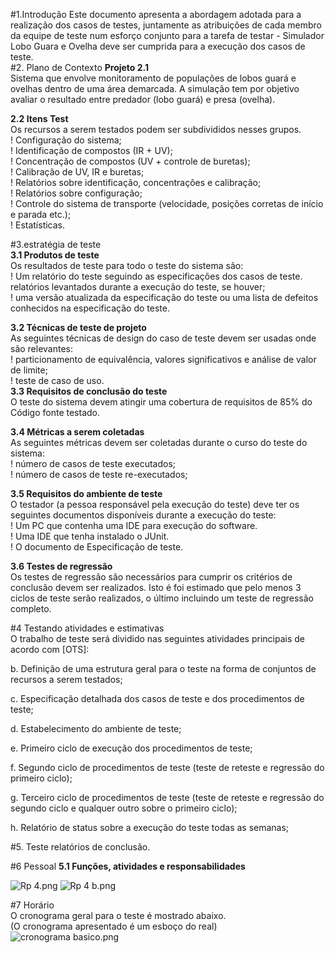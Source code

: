 #1.Introdução
 Este documento apresenta a abordagem adotada para a realização dos casos de testes, juntamente as atribuições de cada membro da equipe de teste num esforço conjunto para a tarefa de testar - Simulador Lobo Guara e Ovelha deve ser cumprida para a execução dos casos de teste.  
#2. Plano de Contexto
**Projeto 2.1**  
    Sistema que envolve monitoramento de populações de lobos guará e ovelhas dentro de uma área demarcada. A simulação tem por objetivo avaliar o resultado entre predador (lobo guará) e presa (ovelha).  

**2.2 Itens Test**  
Os recursos a serem testados podem ser subdivididos nesses grupos.  
! Configuração do sistema;  
! Identificação de compostos (IR + UV);  
! Concentração de compostos (UV + controle de buretas);  
! Calibração de UV, IR e buretas;  
! Relatórios sobre identificação, concentrações e calibração;  
! Relatórios sobre configuração;  
! Controle do sistema de transporte (velocidade, posições corretas de início e parada etc.);  
! Estatísticas.  

#3.estratégia de teste  
**3.1 Produtos de teste**  
Os resultados de teste para todo o teste do sistema são:  
! Um relatório do teste seguindo as especificações dos casos de teste.  
relatórios levantados durante a execução do teste, se houver;  
! uma versão atualizada da especificação do teste ou uma lista de defeitos conhecidos na especificação do teste.  

**3.2 Técnicas de teste de projeto**  
As seguintes técnicas de design do caso de teste devem ser usadas onde são relevantes:  
! particionamento de equivalência, valores significativos e análise de valor de limite;  
! teste de caso de uso.  
**3.3 Requisitos de conclusão do teste**  
O teste do sistema devem atingir uma cobertura de requisitos de 85% do Código fonte testado.  

**3.4 Métricas a serem coletadas**  
As seguintes métricas devem ser coletadas durante o curso do teste do sistema:  
! número de casos de teste executados;  
! número de casos de teste re-executados;  

**3.5 Requisitos do ambiente de teste**  
O testador (a pessoa responsável pela execução do teste) deve ter os seguintes documentos disponíveis durante
a execução do teste:  
! Um PC que contenha uma IDE para execução do software.  
! Uma IDE que tenha instalado o JUnit.  
! O documento de Especificação de teste. 
 

**3.6 Testes de regressão**  
Os testes de regressão são necessários para cumprir os critérios de conclusão devem ser realizados. Isto é
foi estimado que pelo menos 3 ciclos de teste serão realizados, o último incluindo um teste de regressão completo.  

#4 Testando atividades e estimativas  
O trabalho de teste será dividido nas seguintes atividades principais de acordo com [OTS]:  

b. Definição de uma estrutura geral para o teste na forma de conjuntos de recursos a serem testados;  

c. Especificação detalhada dos casos de teste e dos procedimentos de teste;  

d. Estabelecimento do ambiente de teste;  

e. Primeiro ciclo de execução dos procedimentos de teste;  

f. Segundo ciclo de procedimentos de teste (teste de reteste e regressão do primeiro ciclo);  

g. Terceiro ciclo de procedimentos de teste (teste de reteste e regressão do segundo ciclo e qualquer outro sobre o primeiro ciclo);  

h. Relatório de status sobre a execução do teste todas as semanas;  


#5. Teste relatórios de conclusão.

#6 Pessoal
**5.1 Funções, atividades e responsabilidades**  

![Rp 4.png](https://bitbucket.org/repo/z8947B5/images/1543479047-Rp%204.png)
![Rp 4 b.png](https://bitbucket.org/repo/z8947B5/images/1070568770-Rp%204%20b.png)

#7 Horário  
O cronograma geral para o teste é mostrado abaixo.  
(O cronograma apresentado é um esboço do real)  
![cronograma basico.png](https://bitbucket.org/repo/z8947B5/images/3168673810-cronograma%20basico.png)